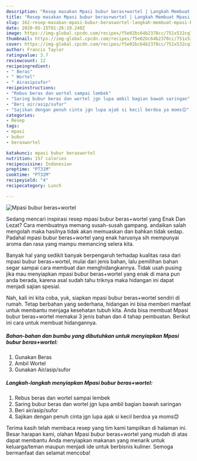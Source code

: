 ```yaml
---
description: "Resep masakan Mpasi bubur beras+wortel | Langkah Membuat Mpasi bubur beras+wortel Yang Enak dan Simpel"
title: "Resep masakan Mpasi bubur beras+wortel | Langkah Membuat Mpasi bubur beras+wortel Yang Enak dan Simpel"
slug: 162-resep-masakan-mpasi-bubur-beraswortel-langkah-membuat-mpasi-bubur-beraswortel-yang-enak-dan-simpel
date: 2020-05-15T01:26:19.240Z
image: https://img-global.cpcdn.com/recipes/f5e02bc64b2378cc/751x532cq70/mpasi-bubur-beraswortel-foto-resep-utama.jpg
thumbnail: https://img-global.cpcdn.com/recipes/f5e02bc64b2378cc/751x532cq70/mpasi-bubur-beraswortel-foto-resep-utama.jpg
cover: https://img-global.cpcdn.com/recipes/f5e02bc64b2378cc/751x532cq70/mpasi-bubur-beraswortel-foto-resep-utama.jpg
author: Francis Taylor
ratingvalue: 3.7
reviewcount: 12
recipeingredient:
- " Beras"
- " Wortel"
- " Airasipsufor"
recipeinstructions:
- "Rebus beras dan wortel sampai lembek"
- "Saring bubur beras dan wortel jgn lupa ambil bagian bawah saringan"
- "Beri air/asip/sufor"
- "Sajikan dengan penuh cinta jgn lupa ajak si kecil berdoa ya moms😊"
categories:
- Resep
tags:
- mpasi
- bubur
- beraswortel

katakunci: mpasi bubur beraswortel 
nutrition: 157 calories
recipecuisine: Indonesian
preptime: "PT31M"
cooktime: "PT32M"
recipeyield: "4"
recipecategory: Lunch

---
```



![Mpasi bubur beras+wortel](https://img-global.cpcdn.com/recipes/f5e02bc64b2378cc/751x532cq70/mpasi-bubur-beraswortel-foto-resep-utama.jpg)

Sedang mencari inspirasi resep mpasi bubur beras+wortel yang Enak Dan Lezat? Cara membuatnya memang susah-susah gampang. andaikan salah mengolah maka hasilnya tidak akan memuaskan dan bahkan tidak sedap. Padahal mpasi bubur beras+wortel yang enak harusnya sih mempunyai aroma dan rasa yang mampu memancing selera kita.



Banyak hal yang sedikit banyak berpengaruh terhadap kualitas rasa dari mpasi bubur beras+wortel, mulai dari jenis bahan, lalu pemilihan bahan segar sampai cara membuat dan menghidangkannya. Tidak usah pusing jika mau menyiapkan mpasi bubur beras+wortel yang enak di mana pun anda berada, karena asal sudah tahu triknya maka hidangan ini dapat menjadi sajian spesial.


Nah, kali ini kita coba, yuk, siapkan mpasi bubur beras+wortel sendiri di rumah. Tetap berbahan yang sederhana, hidangan ini bisa memberi manfaat untuk membantu menjaga kesehatan tubuh kita. Anda bisa membuat Mpasi bubur beras+wortel memakai 3 jenis bahan dan 4 tahap pembuatan. Berikut ini cara untuk membuat hidangannya.

<!--inarticleads1-->

##### Bahan-bahan dan bumbu yang dibutuhkan untuk menyiapkan Mpasi bubur beras+wortel:

1. Gunakan  Beras
1. Ambil  Wortel
1. Gunakan  Air/asip/sufor




<!--inarticleads2-->

##### Langkah-langkah menyiapkan Mpasi bubur beras+wortel:

1. Rebus beras dan wortel sampai lembek
1. Saring bubur beras dan wortel jgn lupa ambil bagian bawah saringan
1. Beri air/asip/sufor
1. Sajikan dengan penuh cinta jgn lupa ajak si kecil berdoa ya moms😊




Terima kasih telah membaca resep yang tim kami tampilkan di halaman ini. Besar harapan kami, olahan Mpasi bubur beras+wortel yang mudah di atas dapat membantu Anda menyiapkan makanan yang menarik untuk keluarga/teman maupun menjadi ide untuk berbisnis kuliner. Semoga bermanfaat dan selamat mencoba!

